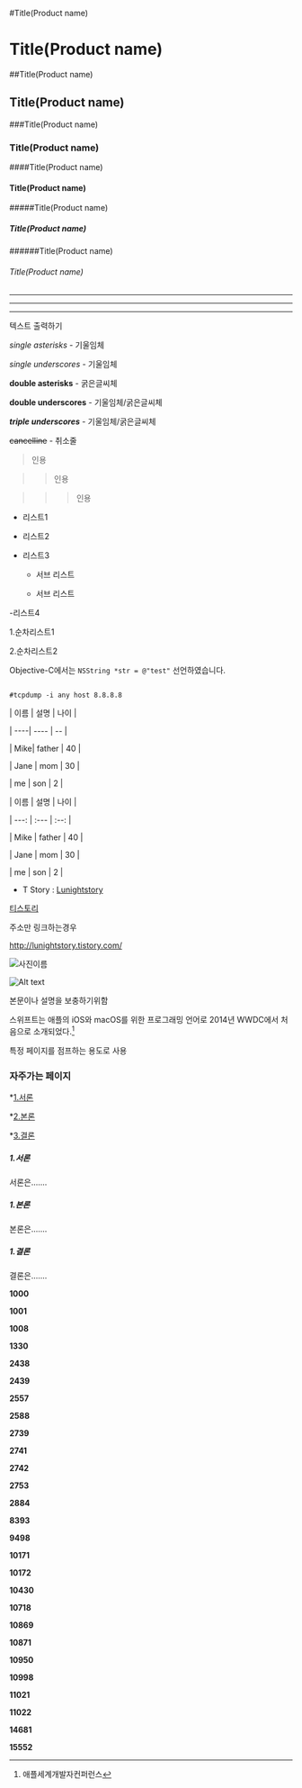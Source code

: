 <!--  #Title  -->

#Title(Product name)

<h1>Title(Product name)</h1>

##Title(Product name)

<h2>Title(Product name)</h2>

###Title(Product name)

<h3>Title(Product name)</h3>

####Title(Product name)

<h4>Title(Product name)</h4>

#####Title(Product name)

<h5>Title(Product name)</h5>

######Title(Product name)

<h6>Title(Product name)</h6>



<!--  #수평선  -->

___

***

---



<!-- #텍스트 출력 -->

<p>텍스트 출력하기</p>



<!--  #텍스트 강조 -->

*single asterisks* - 기울임체

_single underscores_ - 기울임체

**double asterisks** - 굵은글씨체

__double underscores__ - 기울임체/굵은글씨체

***triple underscores*** - 기울임체/굵은글씨체

~~cancelline~~ - 취소줄



<!--  #인용   -->

>인용

>>인용

>>>인용



<!--  #목록   -->

* 리스트1

+ 리스트2

+ 리스트3

  * 서브 리스트

  * 서브 리스트



-리스트4

  1.순차리스트1

  2.순차리스트2

  

<!--  코드블록    -->



Objective-C에서는 `NSString *str = @"test"` 선언하였습니다.



``` 

#tcpdump -i any host 8.8.8.8

```



<!--  테이블   -->

| 이름 | 설명 | 나이 |

| ----| ---- | -- | 

| Mike| father  | 40 |

| Jane  | mom  | 30 |

| me  | son  | 2  |



<!--  테이블 정렬   -->

| 이름   | 설명  | 나이 |

| ---:  | :--- | :--: | 

| Mike  | father  | 40 |

| Jane  | mom  | 30 |

| me  | son  | 2  |



<!--  링크    -->



* T Story : [Lunightstory](http://lunightstory.tistory.com/)



<!--  참고링크   -->



[티스토리][1]

[1]:http://lunightstory.tistory.com/



주소만 링크하는경우



<a href = "http://lunightstory.tistory.com/">http://lunightstory.tistory.com/



<!--  이미지   -->



<!-- ![사진이름](사진경로) -->

![사진이름](https://t1.daumcdn.net/cfile/tistory/99C385385AAF391014)



<!--  타이틀을 포함하는 이미지   -->



![Alt text](http://octodex.github.com/images/stormtroopocat.jpg "The Stormtroopocat")




<!--  각주    -->

본문이나 설명을 보충하기위함



스위프트는 애플의 iOS와 macOS를 위한 프로그래밍 언어로 2014년 WWDC에서 처음으로 소개되었다.[^swift]

[^swift]: 애플세계개발자컨퍼런스




<!-- 네임드 앵커   -->



특정 페이지를 점프하는 용도로 사용



### 자주가는 페이지



  *[1.서론](#chapter-1)



  *[2.본론](#chapter-2)



  *[3.결론](#chapter-3)

  

  ##### 1.서론 <a id="chapter-1"></a>

  서론은.......



  ##### 1.본론 <a id="chapter-2"></a>

  본론은.......



  ##### 1.결론 <a id="chapter-3"></a>

  결론은.......

**1000**

**1001**

**1008**

**1330**

**2438**

**2439**

**2557**

**2588**

**2739**

**2741**

**2742**

**2753**

**2884**

**8393**

**9498**

**10171**

**10172**

**10430**

**10718**

**10869**

**10871**

**10950**

**10998**

**11021**

**11022**

**14681**

**15552**
